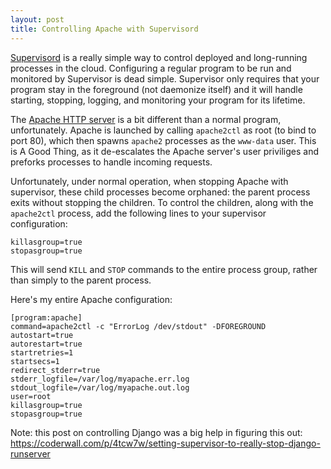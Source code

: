 ```yaml
---
layout: post
title: Controlling Apache with Supervisord
---
```


[Supervisord](http://supervisord.org/) is a really simple way to control deployed and long-running processes in the cloud. Configuring a regular program to be run and monitored by Supervisor is dead simple. Supervisor only requires that your program stay in the foreground (not daemonize itself) and it will handle starting, stopping, logging, and monitoring your program for its lifetime.

The [Apache HTTP server](http://httpd.apache.org) is a bit different than a normal program, unfortunately. Apache is launched by calling `apache2ctl` as root (to bind to port 80), which then spawns `apache2` processes as the `www-data` user. This is A Good Thing, as it de-escalates the Apache server's user priviliges and preforks processes to handle incoming requests.

Unfortunately, under normal operation, when stopping Apache with supervisor, these child processes become orphaned: the parent process exits without stopping the children. To control the children, along with the `apache2ctl` process, add the following lines to your supervisor configuration:

```
killasgroup=true
stopasgroup=true
```

This will send `KILL` and `STOP` commands to the entire process group, rather than simply to the parent process.

Here's my entire Apache configuration:

```
[program:apache]
command=apache2ctl -c "ErrorLog /dev/stdout" -DFOREGROUND
autostart=true
autorestart=true
startretries=1
startsecs=1
redirect_stderr=true
stderr_logfile=/var/log/myapache.err.log
stdout_logfile=/var/log/myapache.out.log
user=root
killasgroup=true
stopasgroup=true
```

Note: this post on controlling Django was a big help in figuring this out: https://coderwall.com/p/4tcw7w/setting-supervisor-to-really-stop-django-runserver
